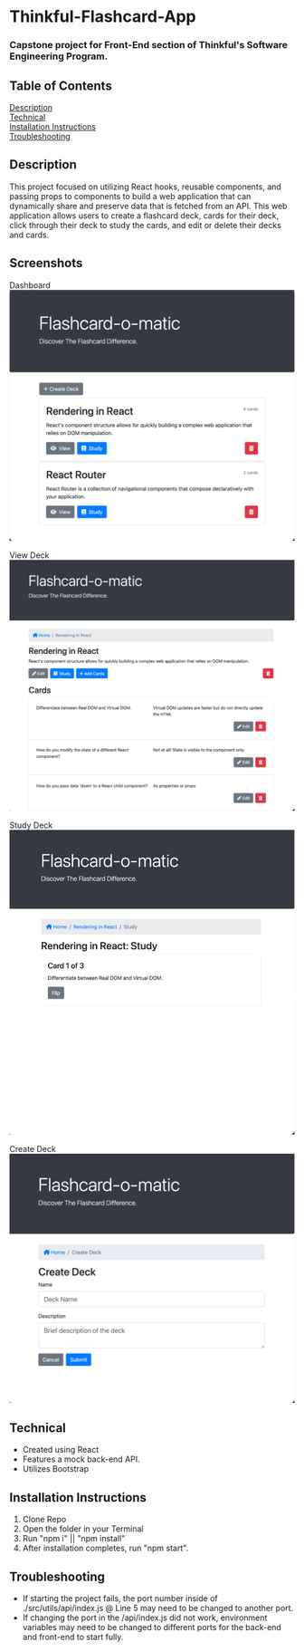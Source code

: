 # Thinkful-Flashcard-App
### Capstone project for Front-End section of Thinkful's Software Engineering Program.

## Table of Contents
[Description](#description)<br>
[Technical](#technical)<br>
[Installation Instructions](#installation-instructions)<br>
[Troubleshooting](#troubleshooting)<br>

## Description
This project focused on utilizing React hooks, reusable components, and passing props to components to build a web application that can dynamically share and preserve data that is fetched from an API. This web application allows users to create a flashcard deck, cards for their deck, click through their deck to study the cards, and edit or delete their decks and cards.

## Screenshots
Dashboard
![dashboard](./screentshots/dashboard.png)

View Deck
![view-deck](./screentshots/view-deck.png)

Study Deck
![study-deck](./screentshots/study-deck.png)

Create Deck
![create-deck](./screentshots//create-deck.png)
## Technical

- Created using React
- Features a mock back-end API.
- Utilizes Bootstrap

## Installation Instructions

1. Clone Repo
2. Open the folder in your Terminal
3. Run "npm i" || "npm install"
4. After installation completes, run "npm start".

## Troubleshooting

- If starting the project fails, the port number inside of ./src/utils/api/index.js @ Line 5 may need to be changed to another port.
- If changing the port in the /api/index.js did not work, environment variables may need to be changed to different ports for the back-end and front-end to start fully.